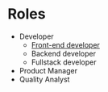 # Roles  

- Developer
    - [Front-end developer](frontend_developer.md)
    - Backend developer
    - Fullstack developer
 - Product Manager
 - Quality Analyst
 
